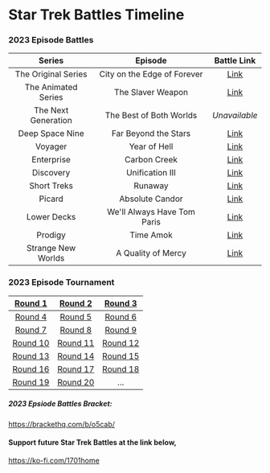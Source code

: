 
# Star Trek Battles Timeline
### **2023 Episode Battles**

|       Series        |           Episode           |                        Battle Link                       |
| :-----------------: | :-------------------------: | :------------------------------------------------------: |
| The Original Series | City on the Edge of Forever |   [Link](https://1701home.com/@duke/109566315075576014)  |
| The Animated Series |      The Slaver Weapon      |   [Link](https://1701home.com/@duke/109605976191392316)  |
| The Next Generation |   The Best of Both Worlds   |                       *Unavailable*                      |
|   Deep Space Nine   |     Far Beyond the Stars    | [Link](https://1701home.com/@battles/109634413095993469) |
|       Voyager       |         Year of Hell        | [Link](https://1701home.com/@battles/109651391352538074) |
|      Enterprise     |         Carbon Creek        | [Link](https://1701home.com/@battles/109668490457839946) |
|      Discovery      |       Unification III       | [Link](https://1701home.com/@battles/109685670932676564) |
|     Short Treks     |           Runaway           | [Link](https://1701home.com/@battles/109704886152340914) |
|        Picard       |       Absolute Candor       | [Link](https://1701home.com/@battles/109724096834501196) |
|     Lower Decks     | We'll Always Have Tom Paris | [Link](https://1701home.com/@battles/109742167984574652) |
|       Prodigy       |          Time Amok          | [Link](https://1701home.com/@battles/109759220738519184) |
|  Strange New Worlds |      A Quality of Mercy     | [Link](https://1701home.com/@battles/109778425723183236) |

### **2023 Episode Tournament**

|  [Round 1](https://1701home.com/@battles/109795560703587532) |  [Round 2](https://1701home.com/@battles/109801827779407196) |  [Round 3](https://1701home.com/@battles/109807638721016679) |
| :----------------------------------------------------------: | :----------------------------------------------------------: | :----------------------------------------------------------: |
|  [Round 4](https://1701home.com/@battles/109814063975519482) |  [Round 5](https://1701home.com/@battles/109820351334878729) |  [Round 6](https://1701home.com/@battles/109826673214616048) |
|  [Round 7](https://1701home.com/@battles/109832713944778347) |  [Round 8](https://1701home.com/@battles/109843731784809647) |  [Round 9](https://1701home.com/@battles/109853346202948724) |
| [Round 10](https://1701home.com/@battles/109863744847598402) | [Round 11](https://1701home.com/@battles/109872248172165836) | [Round 12](https://1701home.com/@battles/109880859937248073) |
| [Round 13](https://1701home.com/@battles/109887347819389415) | [Round 14](https://1701home.com/@battles/109893203352849793) | [Round 15](https://1701home.com/@battles/109899593004016825) |
| [Round 16](https://1701home.com/@battles/109905354240926468) | [Round 17](https://1701home.com/@battles/109911353759842522) | [Round 18](https://1701home.com/@battles/109917320954370573) |
| [Round 19](https://1701home.com/@battles/109925835826600430) | [Round 20](https://1701home.com/@battles/109931828454623469) |                              ...                             |

##### 2023 Epsiode Battles Bracket:&#x20;

<https://brackethq.com/b/o5cab/>



#### Support future Star Trek Battles at the link below,

<https://ko-fi.com/1701home>





###

